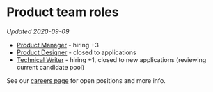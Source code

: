 # Product team roles

_Updated 2020-09-09_

- [Product Manager](product_manager.md) - hiring +3
- [Product Designer](product_designer.md) - closed to applications
- [Technical Writer](technical_writer.md) - hiring +1, closed to new applications (reviewing current candidate pool)

See our [careers page](../../../company/careers.md) for open positions and more info.
